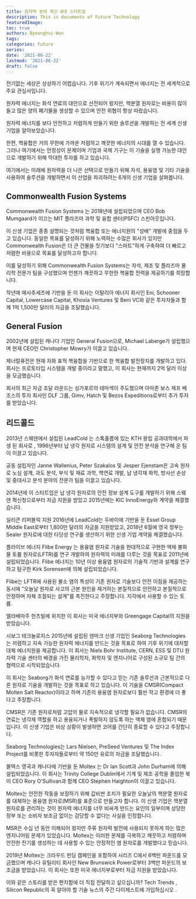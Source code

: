 ```yaml
---
title: 원자력 분야 혁신 6대 스타트업
description: This is documents of Future Technology
featuredImage: 
toc: true
authors: Byeonghui-Won
tags:
categories: Future
series: 
date: '2021-08-22'
lastmod: '2021-08-22'
draft: false
---
```


전기없는 세상은 상상하기 어렵습니다. 기후 위기가 계속되면서 에너지는 전 세계적으로 주요 관심사입니다. 

원자력 에너지는 화석 연료의 대안으로 선전되어 왔지만, 핵분열 원자로는 비용이 많이 들고 많은 양의 폐기물을 생성할 수 있으며 안전 위협이 항상 따랐습니다. 

원자력 에너지를 보다 안전하고 저렴하게 만들기 위한 솔루션을 개발하는 전 세계 신생 기업을 알아보았습니다.

한편, 핵융합은 거의 무한에 가까운 저렴하고 깨끗한 에너지의 시대를 열 수 있습니다. 그러나 여기에서는 안정성이 문제이며 기업과 국제 기구는 이 기술을 실행 가능한 대안으로 개발하기 위해 막대한 투자를 하고 있습니다.

여기에서는 미래에 원자력을 더 나은 선택으로 만들기 위해 자석, 용융염 및 기타 기술을 사용하여 솔루션을 개발하면서 이 산업을 파괴하려는 6개의 신생 기업을 살펴봅니다.

## Commonwealth Fusion Systems
Commonwealth Fusion Systems 는 2018년에 설립되었으며 CEO Bob Mumgaard가 이끄는 MIT 플라즈마 과학 및 융합 센터(PSFC) 스핀아웃입니다.

이 신생 기업은 종종 설명되는 것처럼 핵융합 또는 에너지원의 "성배" 개발에 중점을 두고 있습니다. 동일한 목표를 달성하기 위해 노력하는 수많은 회사가 있지만 Commonwealth Fusion은 더 큰 건물을 짓기보다 "스마트"하게 구축하여 더 빠르고 저렴한 비용으로 목표를 달성하고자 합니다.

이를 달성하기 위해 Commonwealth Fusion Systems는 자석, 제조 및 플라즈마 물리학 전문가 팀을 구성했으며 언젠가 깨끗하고 무한한 핵융합 전력을 제공하기를 희망합니다.

작년에 매사추세츠에 기반을 둔 이 회사는 이탈리아 에너지 회사인 Eni, Schooner Capital, Lowercase Capital, Khosla Ventures 및 Beni VC와 같은 투자자들과 함께 1억 1,500만 달러의 자금을 조달했습니다.

## General Fusion

2002년에 설립된 캐나다 기업인 General Fusion으로, Michael Laberge가 설립했으며 현재 CEO인 Christopher Mowry가 이끌고 있습니다. 

제너럴퓨전은 현재 자화 표적 핵융합을 기반으로 한 핵융합 발전장치를 개발하고 있다. 회사는 프로토타입 시스템을 개발 중이라고 말했고, 이 회사는 현재까지 2억 달러 이상을 모금했습니다.

회사의 최근 자금 조달 라운드는 싱가포르의 테마섹이 주도했으며 아마존 보스 제프 베조스의 투자 회사인 DLF 그룹, Gimv, Hatch 및 Bezos Expeditions로부터 추가 투자를 받았습니다.

## 리드콜드

2013년 스웨덴에서 설립된 LeadCold 는 스톡홀름에 있는 KTH 왕립 공과대학에서 파생 된 회사로 , 1996년부터 납 냉각 원자로 시스템의 설계 및 안전 분석을 연구해 온 팀이 이끌고 있습니다.

공동 설립자인 Janne Wallenius, Peter Szakalos 및 Jesper Ejenstam은 고속 원자로 노심 설계, 과도 분석, 부식 및 재료 과학, 핵연료 개발, 납 냉각재 화학, 방사선 손상 및 중대사고 분석 분야의 전문가 팀을 이끌고 있습니다.

2014년에 이 스타트업은 납 냉각 원자로의 안전 정보 설계 도구를 개발하기 위해 스웨덴 혁신청으로부터 자금 지원을 받았고 2015년에는 KIC InnoEnergy와 계약을 체결했습니다.

실리콘 리퍼블릭 지원
2016년에 LeadCold는 두바이에 기반을 둔 Essel Group Middle East로부터 1,800만 달러의 자금을 지원받았고, 2018년 6월에 영국 정부는 Sealer 원자로에 대한 타당성 연구를 생산하기 위한 신생 기업 계약을 체결했습니다.

플라이브 에너지
Flibe Energy 는 용융염 원자로 기술을 현대적으로 구현한 액체 불화물 토륨 원자로(LFTR)를 연구 개발하여 원자력의 미래를 다루는 것을 목표로 2011년에 설립되었습니다. Flibe 에너지는 10년 이상 용융염 원자로의 기술적 기반과 설계를 연구하고 탐구한 Kirk Sorensen에 의해 설립되었습니다.

Flibe는 LFTR에 사용된 불소 염의 특성이 기존 원자로 기술보다 안전 이점을 제공하는 동시에 "오늘날 원자로 사고의 근본 원인을 제거하는 본질적으로 안전하고 본질적으로 안정하며 자체 조절되는 설계"를 촉진한다고 주장합니다. 지각에서 사용할 수 있는 토륨.

앨라배마주 헌츠빌에 위치한 이 회사는 미국 에너지부와 Greengage Capital의 지원을 받았습니다.

시보그 테크놀로지스
2015년에 설립된 덴마크 신생 기업인 Seaborg Technologies 는 저렴하고 지속 가능한 원자력 에너지를 만드는 것을 목표로 하여 기후 위기에 대처할 대체 에너지원을 제공합니다. 이 회사는 Niels Bohr Institute, CERN, ESS 및 DTU 원자력 기술 센터의 배경을 가진 물리학자, 화학자 및 엔지니어로 구성된 소규모 팀 간의 협력으로 시작되었습니다.


이 회사는 Seaborg가 화석 연료를 능가할 수 있다고 믿는 기존 솔루션과 근본적으로 다른 원자로 기술을 개발하는 것을 목표로 하고 있습니다. 이 기술을 CMSR(Compact Molten Salt Reactor)이라고 하며 기존의 용융염 원자로보다 훨씬 작고 환경에 더 좋다고 주장합니다.

CMSR은 기존 원자로처럼 고압의 물로 지속적으로 냉각할 필요가 없습니다. CMSR의 연료는 냉각제 역할을 하고 용융되거나 폭발하지 않도록 하는 액체 염에 혼합되기 때문입니다. 이 신생 기업은 비상 상황이 발생하면 코어를 간단히 종료할 수 있다고 주장합니다.

Seaborg Technologies는 Lars Nielsen, PreSeed Ventures 및 The Index Project를 비롯한 투자자들로부터 약 150만 유로의 자금을 조달했습니다.

몰텍스
영국과 캐나다에 기반을 둔 Moltex 는 Dr Ian Scott과 John Durham에 의해 설립되었습니다. 이 회사는 Trinity College Dublin에서 기계 및 제조 공학을 졸업한 북미 CEO Rory O'Sullivan과 함께 CEO Stephen Haighton이 이끌고 있습니다.


Moltex는 안전한 작동을 보장하기 위해 값비싼 조치가 필요한 오늘날의 핵분열 원자로를 대체하는 용융염 원자로(MSR)를 표준으로 만들고자 합니다. 이 신생 기업은 핵분열 원자로를 관리하는 것이 원자력 에너지를 너무 비싸게 만드는 요인의 일부이며 상당한 정부 또는 소비자 보조금 없이는 감당할 수 없다는 사실을 인정합니다.

MSR은 수십 년 동안 이해되어 왔지만 주류 원자력 발전에 사용되지 못하게 하는 많은 엔지니어링 문제가 있었습니다. Moltex는 이러한 문제를 극복하고 깨끗하고 저렴하며 안전한 전기를 생성하는 데 사용할 수 있는 안정적인 염 원자로를 개발했다고 믿습니다.

2019년 Moltex는 크라우드 펀딩 캠페인을 포함하여 시리즈 C에서 6백만 파운드를 모금했으며 캐나다 유틸리티 회사인 New Brunswick Power로부터 3백만 파운드의 보조금을 받았습니다. 이 회사는 또한 미국 에너지부로부터 자금 지원을 받았습니다.

이와 같은 스토리를 받은 편지함에 더 직접 전달하고 싶으십니까? Tech Trends , Silicon Republic의 꼭 알아야 할 기술 뉴스의 주간 다이제스트에 가입하십시오 .
